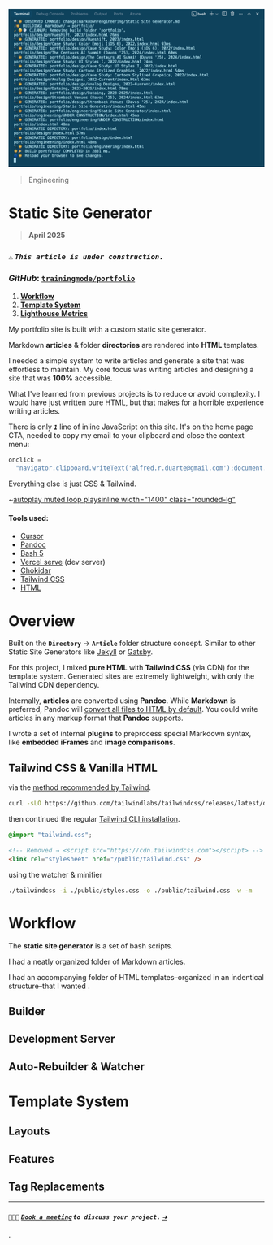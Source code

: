 ![_Static Site Generator Terminal Output, **2025**_](/public/photos/misc/ssg-terminal-output.png "Static Site Generator Terminal Output, Alfred R. Duarte 2025")

> Engineering

# Static Site Generator

> **April 2025**

### `⚠️` **_`This article is under construction.`_**

### _GitHub_: **[`trainingmode/portfolio`](https://github.com/trainingmode/portfolio "Alfred R. Duarte Portfolio GitHub")**

1. [**Workflow**](#workflow)
2. [**Template System**](#template-system)
3. [**Lighthouse Metrics**](#lighthouse-metrics)

My portfolio site is built with a custom static site generator.

Markdown **articles** & folder **directories** are rendered into **HTML** templates.

I needed a simple system to write articles and generate a site that was effortless to maintain. My core focus was writing articles and designing a site that was **100%** accessible.

What I've learned from previous projects is to reduce or avoid complexity. I would have just written pure HTML, but that makes for a horrible experience writing articles.

There is only **_`1`_** line of inline JavaScript on this site. It's on the home page CTA, needed to copy my email to your clipboard and close the context menu:

```javascript
onclick =
  "navigator.clipboard.writeText('alfred.r.duarte@gmail.com');document.activeElement.blur()";
```

Everything else is just CSS & Tailwind.

~[autoplay muted loop playsinline width="1400" class="rounded-lg"](/public/media/alfred-portfolio-lighthouse-metrics.mp4 "video/mp4")

#### Tools used:

- [Cursor](https://www.cursor.com/)
- [Pandoc](https://pandoc.org/)
- [Bash 5](https://www.gnu.org/software/bash/manual/bash.html)
- [Vercel serve](https://github.com/vercel/serve) (dev server)
- [Chokidar](https://github.com/paulmillr/chokidar)
- [Tailwind CSS](https://tailwindcss.com/)
- [HTML](https://html.spec.whatwg.org/multipage/)

# Overview

Built on the **`Directory`** → **`Article`** folder structure concept. Similar to other Static Site Generators like [Jekyll](https://jekyllrb.com/ "Jekyll • Simple, blog-aware, static sites | Transform your plain text into static websites and blogs") or [Gatsby](https://www.gatsbyjs.com/ "The Best React-Based Framework | Gatsby").

For this project, I mixed **pure HTML** with **Tailwind CSS** (via CDN) for the template system. Generated sites are extremely lightweight, with only the Tailwind CDN dependency.

Internally, **articles** are converted using **Pandoc**. While **Markdown** is preferred, Pandoc will [convert all files to HTML by default](https://pandoc.org/MANUAL.html#specifying-formats "Specifying formats – Pandoc – Pandoc User’s Guide"). You could write articles in any markup format that **Pandoc** supports.

I wrote a set of internal **plugins** to preprocess special Markdown syntax, like **embedded iFrames** and **image comparisons**.

## Tailwind CSS & Vanilla HTML

via the [method recommended by Tailwind](https://tailwindcss.com/blog/standalone-cli "Standalone CLI: Use Tailwind CSS without Node.js – Tailwind CSS").

```bash
curl -sLO https://github.com/tailwindlabs/tailwindcss/releases/latest/download/tailwindcss-macos-arm64 && chmod +x tailwindcss-macos-arm64 && mv tailwindcss-macos-arm64 tailwindcss
```

then continued the regular [Tailwind CLI installation](https://tailwindcss.com/docs/installation/tailwind-cli "Tailwind CLI – Tailwind CSS").

```css
@import "tailwind.css";
```

```html
<!-- Removed → <script src="https://cdn.tailwindcss.com"></script> -->
<link rel="stylesheet" href="/public/tailwind.css" />
```

using the watcher & minifier

```bash
./tailwindcss -i ./public/styles.css -o ./public/tailwind.css -w -m
```

# Workflow

The **static site generator** is a set of bash scripts.

I had a neatly organized folder of Markdown articles.

I had an accompanying folder of HTML templates–organized in an indentical structure–that I wanted .

## Builder

## Development Server

## Auto-Rebuilder & Watcher

# Template System

## Layouts

## Features

## Tag Replacements

---

#### `🧑🏽‍💻` **_[`Book a meeting`](mailto:alfred.r.duarte@gmail.com "Gmail – Alfred R. Duarte") `to discuss your project.` [`➔`](mailto:alfred.r.duarte@gmail.com)_**

.

